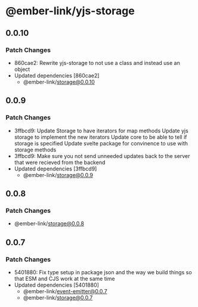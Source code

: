 # @ember-link/yjs-storage

## 0.0.10

### Patch Changes

- 860cae2: Rewrite yjs-storage to not use a class and instead use an object
- Updated dependencies [860cae2]
  - @ember-link/storage@0.0.10

## 0.0.9

### Patch Changes

- 3ffbcd9: Update Storage to have iterators for map methods
  Update yjs storage to implement the new iterators
  Update core to be able to tell if storage is specified
  Update svelte package for convinence to use with storage methods
- 3ffbcd9: Make sure you not send unneeded updates back to the server that were recieved from the backend
- Updated dependencies [3ffbcd9]
  - @ember-link/storage@0.0.9

## 0.0.8

### Patch Changes

- @ember-link/storage@0.0.8

## 0.0.7

### Patch Changes

- 5401880: Fix type setup in package json and the way we build things so that ESM and CJS work at the same time
- Updated dependencies [5401880]
  - @ember-link/event-emitter@0.0.7
  - @ember-link/storage@0.0.7
